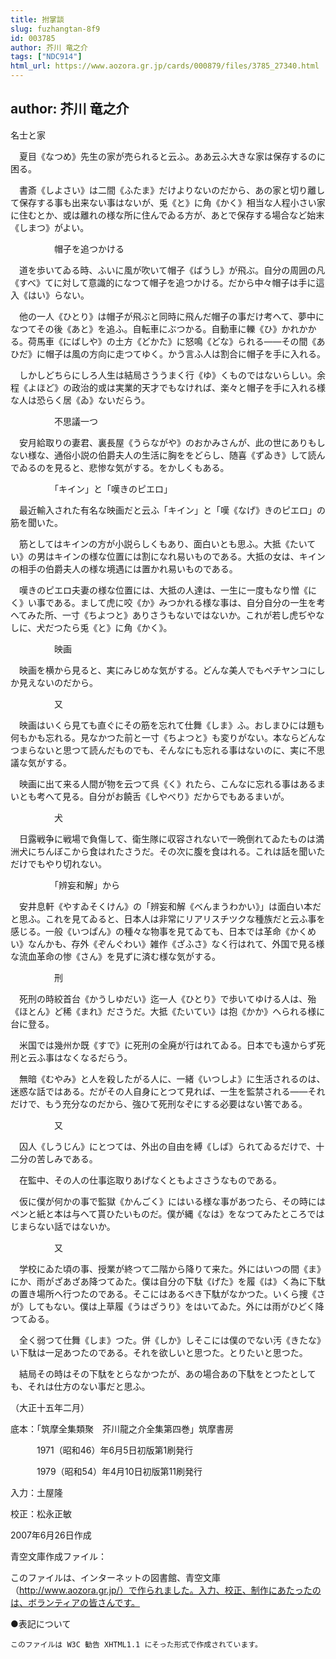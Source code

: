 ```yaml
---
title: 拊掌談
slug: fuzhangtan-8f9
id: 003785
author: 芥川 竜之介
tags: ["NDC914"]
html_url: https://www.aozora.gr.jp/cards/000879/files/3785_27340.html
---
```


## author: 芥川 竜之介

名士と家



　夏目《なつめ》先生の家が売られると云ふ。ああ云ふ大きな家は保存するのに困る。

　書斎《しよさい》は二間《ふたま》だけよりないのだから、あの家と切り離して保存する事も出来ない事はないが、兎《と》に角《かく》相当な人程小さい家に住むとか、或は離れの様な所に住んでゐる方が、あとで保存する場合など始末《しまつ》がよい。



　　　　　帽子を追つかける



　道を歩いてゐる時、ふいに風が吹いて帽子《ばうし》が飛ぶ。自分の周囲の凡《すべ》てに対して意識的になつて帽子を追つかける。だから中々帽子は手に這入《はい》らない。

　他の一人《ひとり》は帽子が飛ぶと同時に飛んだ帽子の事だけ考へて、夢中になつてその後《あと》を追ふ。自転車にぶつかる。自動車に轢《ひ》かれかかる。荷馬車《にばしや》の土方《どかた》に怒鳴《どな》られる――その間《あひだ》に帽子は風の方向に走つてゆく。かう言ふ人は割合に帽子を手に入れる。

　しかしどちらにしろ人生は結局さううまく行《ゆ》くものではないらしい。余程《よほど》の政治的或は実業的天才でもなければ、楽々と帽子を手に入れる様な人は恐らく居《ゐ》ないだらう。



　　　　　不思議一つ



　安月給取りの妻君、裏長屋《うらながや》のおかみさんが、此の世にありもしない様な、通俗小説の伯爵夫人の生活に胸ををどらし、随喜《ずゐき》して読んでゐるのを見ると、悲惨な気がする。をかしくもある。



　　　　　「キイン」と「嘆きのピエロ」



　最近輸入された有名な映画だと云ふ「キイン」と「嘆《なげ》きのピエロ」の筋を聞いた。

　筋としてはキインの方が小説らしくもあり、面白いとも思ふ。大抵《たいてい》の男はキインの様な位置には割になれ易いものである。大抵の女は、キインの相手の伯爵夫人の様な境遇には置かれ易いものである。

　嘆きのピエロ夫妻の様な位置には、大抵の人達は、一生に一度もなり憎《にく》い事である。まして虎に咬《か》みつかれる様な事は、自分自分の一生を考へてみた所、一寸《ちよつと》ありさうもないではないか。これが若し虎ぢやなしに、犬だつたら兎《と》に角《かく》。



　　　　　映画



　映画を横から見ると、実にみじめな気がする。どんな美人でもぺチヤンコにしか見えないのだから。



　　　　　又



　映画はいくら見ても直ぐにその筋を忘れて仕舞《しま》ふ。おしまひには題も何もかも忘れる。見なかつた前と一寸《ちよつと》も変りがない。本ならどんなつまらないと思つて読んだものでも、そんなにも忘れる事はないのに、実に不思議な気がする。

　映画に出て来る人間が物を云つて呉《く》れたら、こんなに忘れる事はあるまいとも考へて見る。自分がお饒舌《しやべり》だからでもあるまいが。



　　　　　犬



　日露戦争に戦場で負傷して、衛生隊に収容されないで一晩倒れてゐたものは満洲犬にちんぼこから食はれたさうだ。その次に腹を食はれる。これは話を聞いただけでもやり切れない。



　　　　　「辨妄和解」から



　安井息軒《やすゐそくけん》の「辨妄和解《べんまうわかい》」は面白い本だと思ふ。これを見てゐると、日本人は非常にリアリスチツクな種族だと云ふ事を感じる。一般《いつぱん》の種々な物事を見てゐても、日本では革命《かくめい》なんかも、存外《ぞんぐわい》雑作《ざふさ》なく行はれて、外国で見る様な流血革命の惨《さん》を見ずに済む様な気がする。



　　　　　刑



　死刑の時絞首台《かうしゆだい》迄一人《ひとり》で歩いてゆける人は、殆《ほとん》ど稀《まれ》ださうだ。大抵《たいてい》は抱《かか》へられる様に台に登る。

　米国では幾州か既《すで》に死刑の全廃が行はれてゐる。日本でも遠からず死刑と云ふ事はなくなるだらう。

　無暗《むやみ》と人を殺したがる人に、一緒《いつしよ》に生活されるのは、迷惑な話ではある。だがその人自身にとつて見れば、一生を監禁される――それだけで、もう充分なのだから、強ひて死刑なぞにする必要はない筈である。



　　　　　又



　囚人《しうじん》にとつては、外出の自由を縛《しば》られてゐるだけで、十二分の苦しみである。

　在監中、その人の仕事迄取りあげなくともよささうなものである。

　仮に僕が何かの事で監獄《かんごく》にはいる様な事があつたら、その時にはペンと紙と本は与へて貰ひたいものだ。僕が縄《なは》をなつてみたところではじまらない話ではないか。



　　　　　又



　学校にゐた頃の事、授業が終つて二階から降りて来た。外にはいつの間《ま》にか、雨がざあざあ降つてゐた。僕は自分の下駄《げた》を履《は》く為に下駄の置き場所へ行つたのである。そこにはあるべき下駄がなかつた。いくら捜《さが》してもない。僕は上草履《うはざうり》をはいてゐた。外には雨がひどく降つてゐる。

　全く弱つて仕舞《しま》つた。併《しか》しそこには僕のでない汚《きたな》い下駄は一足あつたのである。それを欲しいと思つた。とりたいと思つた。

　結局その時はその下駄をとらなかつたが、あの場合あの下駄をとつたとしても、それは仕方のない事だと思ふ。

（大正十五年二月）













底本：「筑摩全集類聚　芥川龍之介全集第四巻」筑摩書房


　　　1971（昭和46）年6月5日初版第1刷発行

　　　1979（昭和54）年4月10日初版第11刷発行

入力：土屋隆

校正：松永正敏

2007年6月26日作成

青空文庫作成ファイル：

このファイルは、インターネットの図書館、青空文庫（http://www.aozora.gr.jp/）で作られました。入力、校正、制作にあたったのは、ボランティアの皆さんです。











●表記について


	このファイルは W3C 勧告 XHTML1.1 にそった形式で作成されています。